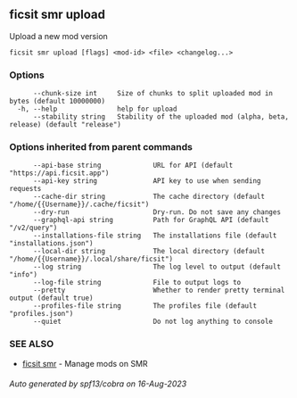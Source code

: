 ## ficsit smr upload

Upload a new mod version

```
ficsit smr upload [flags] <mod-id> <file> <changelog...>
```

### Options

```
      --chunk-size int     Size of chunks to split uploaded mod in bytes (default 10000000)
  -h, --help               help for upload
      --stability string   Stability of the uploaded mod (alpha, beta, release) (default "release")
```

### Options inherited from parent commands

```
      --api-base string             URL for API (default "https://api.ficsit.app")
      --api-key string              API key to use when sending requests
      --cache-dir string            The cache directory (default "/home/{{Username}}/.cache/ficsit")
      --dry-run                     Dry-run. Do not save any changes
      --graphql-api string          Path for GraphQL API (default "/v2/query")
      --installations-file string   The installations file (default "installations.json")
      --local-dir string            The local directory (default "/home/{{Username}}/.local/share/ficsit")
      --log string                  The log level to output (default "info")
      --log-file string             File to output logs to
      --pretty                      Whether to render pretty terminal output (default true)
      --profiles-file string        The profiles file (default "profiles.json")
      --quiet                       Do not log anything to console
```

### SEE ALSO

* [ficsit smr](ficsit_smr.md)	 - Manage mods on SMR

###### Auto generated by spf13/cobra on 16-Aug-2023
